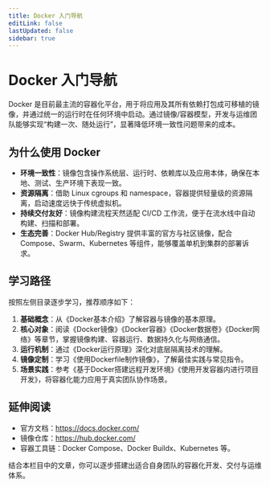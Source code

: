 ```yaml
---
title: Docker 入门导航
editLink: false
lastUpdated: false
sidebar: true
---
```


# Docker 入门导航

Docker 是目前最主流的容器化平台，用于将应用及其所有依赖打包成可移植的镜像，并通过统一的运行时在任何环境中启动。通过镜像/容器模型，开发与运维团队能够实现“构建一次、随处运行”，显著降低环境一致性问题带来的成本。

## 为什么使用 Docker

- **环境一致性**：镜像包含操作系统层、运行时、依赖库以及应用本体，确保在本地、测试、生产环境下表现一致。
- **资源隔离**：借助 Linux cgroups 和 namespace，容器提供轻量级的资源隔离，启动速度远快于传统虚拟机。
- **持续交付友好**：镜像构建流程天然适配 CI/CD 工作流，便于在流水线中自动构建、扫描和部署。
- **生态完善**：Docker Hub/Registry 提供丰富的官方与社区镜像，配合 Compose、Swarm、Kubernetes 等组件，能够覆盖单机到集群的部署诉求。

## 学习路径

按照左侧目录逐步学习，推荐顺序如下：

1. **基础概念**：从《Docker基本介绍》了解容器与镜像的基本原理。
2. **核心对象**：阅读《Docker镜像》《Docker容器》《Docker数据卷》《Docker网络》等章节，掌握镜像构建、容器运行、数据持久化与网络通信。
3. **运行机制**：通过《Docker运行原理》深化对底层隔离技术的理解。
4. **镜像定制**：学习《使用Dockerfile制作镜像》，了解最佳实践与常见指令。
5. **场景实践**：参考《基于Docker搭建远程开发环境》《使用开发容器内进行项目开发》，将容器化能力应用于真实团队协作场景。

## 延伸阅读

- 官方文档：<https://docs.docker.com/>
- 镜像仓库：<https://hub.docker.com/>
- 容器工具链：Docker Compose、Docker Buildx、Kubernetes 等。

结合本栏目中的文章，你可以逐步搭建出适合自身团队的容器化开发、交付与运维体系。

